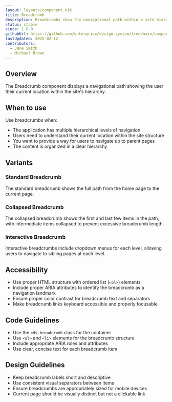 ```yaml
---
layout: layouts/component.njk
title: Breadcrumb
description: Breadcrumbs show the navigational path within a site hierarchy
status: stable
since: 1.0.0
githubUrl: https://github.com/enterprise/design-system/tree/main/components/breadcrumb
lastUpdated: 2025-02-12
contributors:
  - Jane Smith
  - Michael Brown
---
```


## Overview

The Breadcrumb component displays a navigational path showing the user their current location within the site's hierarchy.

## When to use

Use breadcrumbs when:
- The application has multiple hierarchical levels of navigation
- Users need to understand their current location within the site structure
- You want to provide a way for users to navigate up to parent pages
- The content is organized in a clear hierarchy

## Variants

### Standard Breadcrumb

The standard breadcrumb shows the full path from the home page to the current page.

### Collapsed Breadcrumb

The collapsed breadcrumb shows the first and last few items in the path, with intermediate items collapsed to prevent excessive breadcrumb length.

### Interactive Breadcrumb

Interactive breadcrumbs include dropdown menus for each level, allowing users to navigate to sibling pages at each level.

## Accessibility

- Use proper HTML structure with ordered list (`<ol>`) elements
- Include proper ARIA attributes to identify the breadcrumb as a navigation landmark
- Ensure proper color contrast for breadcrumb text and separators
- Make breadcrumb links keyboard accessible and properly focusable

## Code Guidelines

- Use the `eds-breadcrumb` class for the container
- Use `<ol>` and `<li>` elements for the breadcrumb structure
- Include appropriate ARIA roles and attributes
- Use clear, concise text for each breadcrumb item

## Design Guidelines

- Keep breadcrumb labels short and descriptive
- Use consistent visual separators between items
- Ensure breadcrumbs are appropriately sized for mobile devices
- Current page should be visually distinct but not a clickable link